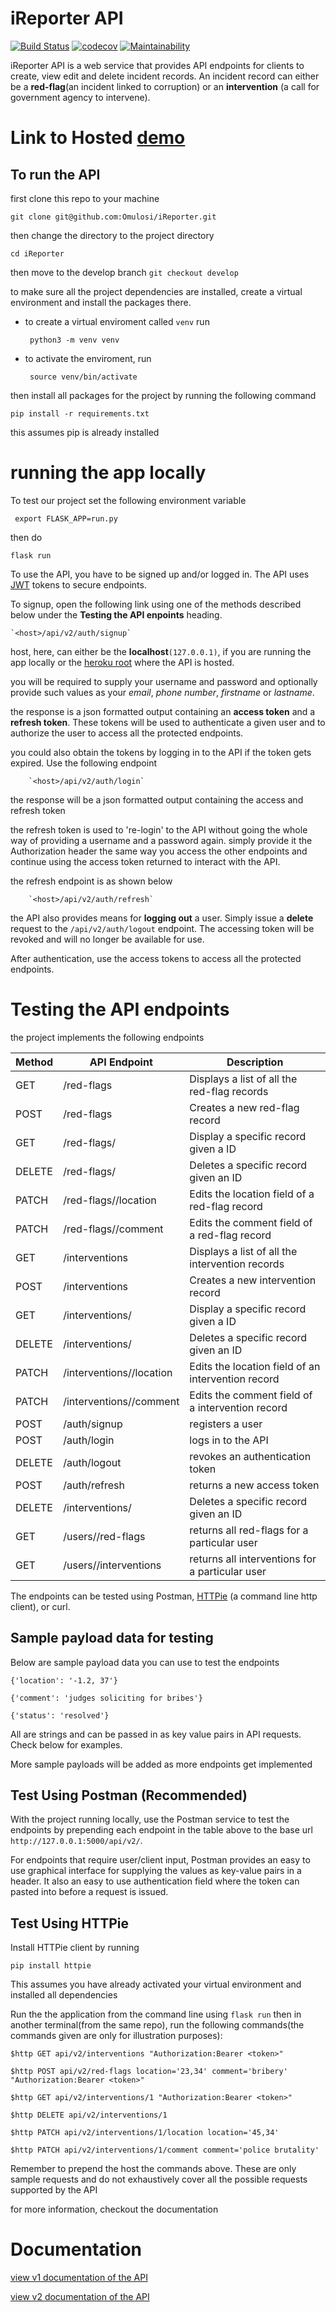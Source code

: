 # iReporter API
[![Build Status](https://travis-ci.com/Omulosi/iReporter.svg?branch=develop)](https://travis-ci.com/Omulosi/iReporter)
[![codecov](https://codecov.io/gh/Omulosi/iReporter/branch/develop/graph/badge.svg)](https://codecov.io/gh/Omulosi/iReporter)
[![Maintainability](https://api.codeclimate.com/v1/badges/2cfcccc9d11dacc989c3/maintainability)](https://codeclimate.com/github/Omulosi/iReporter/maintainability)


iReporter API is a web service that provides API endpoints for clients to create, view edit and delete incident records. An incident record can either be a **red-flag**(an incident linked to corruption) or an **intervention** (a call for  government agency to intervene).


# Link to Hosted [demo](https://iwhistler.herokuapp.com)

## To run the API  ##
first clone this repo to your machine

 ``` git clone git@github.com:Omulosi/iReporter.git ```

then change the directory to the project directory

``` cd iReporter ```

then move to the develop branch
    ``` git checkout develop ```

to make sure all the project dependencies are installed, create a virtual environment and install the packages there.

* to create a virtual enviroment called `venv` run


    ``` python3 -m venv venv```

* to activate the enviroment, run

    ``` source venv/bin/activate```

then install all packages for the project by running the following command

``` pip install -r requirements.txt ```

this assumes pip is already installed

# running the app locally
To test our project set the following environment variable

``` export FLASK_APP=run.py```

then do

``` flask run ```

To use the API, you have to be signed up and/or logged in. The API uses [JWT](https://flask-jwt-extended.readthedocs.io) tokens to secure endpoints.

To signup, open the following link using one of the methods described below under the **Testing the API enpoints** heading.

    `<host>/api/v2/auth/signup`

host, here, can either be the **localhost**`(127.0.0.1)`, if you are running the app locally or the [heroku root](https://iwhistler.herokuapp.com) where the API is hosted.

you will be required to supply your username and password and optionally provide such values as your *email*, *phone number*, *firstname* or *lastname*.

the response is a json formatted output containing an **access token** and a **refresh token**. These tokens will be used to authenticate a given user and to authorize the user to access all the protected endpoints.

you could also obtain the tokens by logging in to the API if the token gets expired. Use the following endpoint

        `<host>/api/v2/auth/login`

the response will be a json formatted output containing the access and refresh token

the refresh token is used to 're-login' to the API without going the whole way of providing a username and a password again. simply provide it the Authorization header the same way you access the other endpoints and continue using the access token returned to interact with the API.

the refresh endpoint is as shown below

        `<host>/api/v2/auth/refresh`

the API also provides means for **logging out** a user. Simply issue a **delete** request to the `/api/v2/auth/logout` endpoint. The accessing token will be revoked and will no longer be available for use.

After authentication, use the access tokens to access all the protected endpoints.

# Testing the API endpoints

the project implements the following endpoints

|Method | API Endpoint | Description|
|-------|--------------|------------|
|GET | /red-flags | Displays a list of all the red-flag records|
|POST | /red-flags | Creates a new red-flag record|
|GET | /red-flags/<id> | Display a specific record given a ID|
|DELETE | /red-flags/<id>| Deletes a specific record given an ID|
|PATCH | /red-flags/<id>/location| Edits the location field of a red-flag record|
| PATCH | /red-flags/<id>/comment| Edits the comment field of a red-flag record|
|GET | /interventions | Displays a list of all the intervention records|
|POST | /interventions | Creates a new intervention record|
|GET | /interventions/<id>| Display a specific record given a ID|
|DELETE | /interventions/<id>| Deletes a specific record given an ID|
|PATCH | /interventions/<id>/location | Edits the location field of an intervention record|
| PATCH | /interventions/<id>/comment| Edits the comment field of a intervention record|
|POST | /auth/signup | registers a user|
|POST | /auth/login | logs in to the API |
|DELETE | /auth/logout| revokes an authentication token|
|POST | /auth/refresh| returns a new access token|
|DELETE | /interventions/<id>| Deletes a specific record given an ID|
|GET | /users/<id>/red-flags | returns all red-flags for a particular user|
|GET | /users/<id>/interventions| returns all interventions for a particular user|

The endpoints can be tested using Postman, [HTTPie](https://httpie.org/doc) (a command line http client), or curl.

## Sample payload data for testing

Below are sample payload data you can use to test the endpoints

`{'location': '-1.2, 37'}`

`{'comment': 'judges soliciting for bribes'}`

`{'status': 'resolved'}`

All are strings and can be passed in as key value pairs in API requests. Check below for examples.

More sample payloads will be added as more endpoints get implemented

## Test Using **Postman** (Recommended)
With the project running locally, use the Postman service to test the endpoints by prepending each endpoint in the table above to the base url `http://127.0.0.1:5000/api/v2/`.

For endpoints that require user/client input, Postman provides an easy to use graphical interface for supplying the values as key-value pairs in a header. It also an easy to use authentication field where the token can pasted into before a request is issued.

## Test Using HTTPie

Install HTTPie client by running

`pip install httpie`

This assumes you have already activated your virtual environment and installed all dependencies

Run the the application from the command line using `flask run` then in another terminal(from the same repo), run the following commands(the commands given are only for illustration purposes):

`$http GET api/v2/interventions "Authorization:Bearer <token>"`

`$http POST api/v2/red-flags location='23,34' comment='bribery' "Authorization:Bearer <token>"`

`$http GET api/v2/interventions/1 "Authorization:Bearer <token>"`

`$http DELETE api/v2/interventions/1`

`$http PATCH api/v2/interventions/1/location location='45,34'`

`$http PATCH api/v2/interventions/1/comment comment='police brutality'`

Remember to prepend the host the commands above. These are only sample requests and do not exhaustively cover all the possible requests supported by the API

for more information, checkout the documentation

# Documentation

[view v1 documentation of the API](https://ireporter3.docs.apiary.io/#reference)

[view v2 documentation of the API]((https://ireporterv22.docs.apiary.io/))
